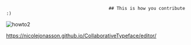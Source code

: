                                            ## This is how you contribute :)



![howto2](https://user-images.githubusercontent.com/38101829/40102097-e382f73e-58e9-11e8-9f6b-d748006946e4.png)

https://nicolejonasson.github.io/CollaborativeTypeface/editor/
